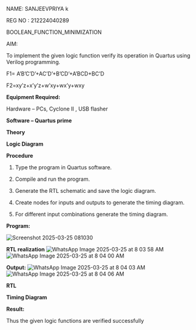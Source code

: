 
NAME: SANJEEVPRIYA k

REG NO : 212224040289

BOOLEAN_FUNCTION_MINIMIZATION

AIM:

To implement the given logic function verify its operation in Quartus using Verilog programming.

F1= A’B’C’D’+AC’D’+B’CD’+A’BCD+BC’D 

F2=xy’z+x’y’z+w’xy+wx’y+wxy

**Equipment Required:**

Hardware – PCs, Cyclone II , USB flasher

**Software – Quartus prime**

**Theory**

**Logic Diagram**

**Procedure**

1.	Type the program in Quartus software.

2.	Compile and run the program.

3.	Generate the RTL schematic and save the logic diagram.

4.	Create nodes for inputs and outputs to generate the timing diagram.

5.	For different input combinations generate the timing diagram.


**Program:**

![Screenshot 2025-03-25 081030](https://github.com/user-attachments/assets/3e573b90-ad79-41d1-be68-b8cada49031d)



**RTL realization**
![WhatsApp Image 2025-03-25 at 8 03 58 AM](https://github.com/user-attachments/assets/57c40be9-e6ea-4212-86b9-d92b24f473fa)
![WhatsApp Image 2025-03-25 at 8 04 00 AM](https://github.com/user-attachments/assets/8ae1c4cd-c13d-4e90-9fb3-094149dcbb79)


**Output:**
![WhatsApp Image 2025-03-25 at 8 04 03 AM](https://github.com/user-attachments/assets/4702f82e-43ef-4590-83c2-8fba20082dcd)
![WhatsApp Image 2025-03-25 at 8 04 06 AM](https://github.com/user-attachments/assets/9a620db2-761c-4567-b696-c483b3bb2976)


**RTL**

**Timing Diagram**

**Result:**

Thus the given logic functions are verified successfully

